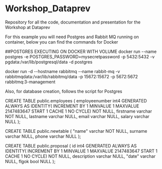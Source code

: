 # Workshop_Dataprev
Repository for all the code, documentation and presentation for the Workshop at Dataprev

For this example you will need Postgres and Rabbit MQ running on container, below you can find the commands for Docker

##POSTGRES EXECUTING ON DOCKER WITH VOLUME
docker run --name postgres -e POSTGRES_PASSWORD=mysecretpassword -p 5432:5432 -v pgdata:/var/lib/postgresql/data -d postgres

docker run -d --hostname rabbitmq --name rabbit-mq -v rabbitmqdata:/var/lib/rabbitmq/data -p 15672:15672 -p 5672:5672 rabbitmq:3-management

Also, for database creation, follows the script for Postgres

CREATE TABLE public.employees (
    employeenumber int4 GENERATED ALWAYS AS IDENTITY( INCREMENT BY 1 MINVALUE 1 MAXVALUE 2147483647 START 1 CACHE 1 NO CYCLE) NOT NULL,
    firstname varchar NOT NULL,
    lastname varchar NULL,
    email varchar NULL,
    salary varchar NULL
);


CREATE TABLE public.newtable (
    "name" varchar NOT NULL,
    surname varchar NULL,
    phone varchar NULL
);

CREATE TABLE public.proposal (
    id int4 GENERATED ALWAYS AS IDENTITY( INCREMENT BY 1 MINVALUE 1 MAXVALUE 2147483647 START 1 CACHE 1 NO CYCLE) NOT NULL,
    description varchar NULL,
    "date" varchar NULL,
    flgok bool NULL
);
